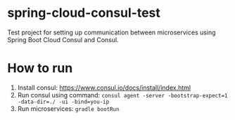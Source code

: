 # spring-cloud-consul-test

Test project for setting up communication between microservices using Spring Boot Cloud Consul and Consul.

# How to run

1. Install consul: https://www.consul.io/docs/install/index.html
2. Run consul using command:
``consul agent -server -bootstrap-expect=1 -data-dir=./ -ui -bind=you-ip``
3. Run microservices:
``gradle bootRun``
